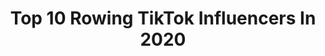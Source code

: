 ---
title: Top 10 Rowing TikTok Influencers In 2020
description: >-
  Find top rowing TikTok influencers in 2020. Most popular hashtags: #eatemup #inthehouseparty #may4th #leavingmybody.
platform: TikTok
profiles:
  - username: "carterlaw7"
    fullname: >-
      Carter
    location: "United States"
    followers: 11616
    engagement: 941
    commentsToLikes: 0.047802
    id: cka3vggvpy42m0i782f3cziyw
    verified: false
    hashtags: "#bedhead, #justforfun, #wheretheboysat, #gaysoftiktok"
  - username: "haleyuliasz"
    fullname: >-
      haley
    location: "United States"
    followers: 3561
    engagement: 806
    commentsToLikes: 0.024789
    id: ck9nh11nrfm8w0j78apexlw1v
    verified: false
    hashtags: "#tiktokcovers, #musiclives, #openfordelivery, #distancedance"
  - username: "paigepittlerrrrr"
    fullname: >-
      paigepittlerrrrr
    location: "United States"
    followers: 4389
    engagement: 744
    commentsToLikes: 0.048957
    id: ck8j7dg2odwi80j78jae3cy1b
    verified: false
    hashtags: "#albumchallenge, #singlecheck, #family, #gotthisforyou"
  - username: "dukemensrowing"
    fullname: >-
      dukemensrowing
    location: "United States"
    followers: 2621
    engagement: 908
    commentsToLikes: 0.008339
    id: ck977335n2feh0j78b9f4ho05
    verified: false
    hashtags: "#quarantine, #dukemensrowing, #row2k, #rowingcheck"
  - username: "litrowingmemes"
    fullname: >-
      LitRowingMemes
    location: "United Kingdom"
    followers: 2505
    engagement: 911
    commentsToLikes: 0.020631
    id: ck9c3uyj8pumn0j78a3joocs2
    verified: false
    hashtags: "#oneliners, #stayathome, #summer2k19, #differentpeople"
  - username: "scottycockle"
    fullname: >-
      Scott Cockle
    location: "United Kingdom"
    followers: 3385
    engagement: 703
    commentsToLikes: 0.030800
    id: ck97738gf2gq60j789l02n8qn
    verified: false
    hashtags: "#paincave, #football, #obubc, #coronavirus"
  - username: "ariana.lorraine"
    fullname: >-
      Ariana
    location: "United States"
    followers: 3677
    engagement: 600
    commentsToLikes: 0.018408
    id: ck97735nd2g3e0j780rb2k0jr
    verified: false
    hashtags: "#prison, #alabamacheck, #freespeed, #newzealand"
  - username: "tooturntteebird"
    fullname: >-
      tooturntteebird
    location: "United States"
    followers: 94707
    engagement: 1436
    commentsToLikes: 0.029347
    id: ck8fbxbx05b8m0j78l2oyefhq
    verified: false
    hashtags: "#momarm, #momsoftiktok, #got2bhome, #onecommunity"
  - username: "itscnrr"
    fullname: >-
      connor
    location: "United States"
    followers: 5884
    engagement: 1134
    commentsToLikes: 0.053279
    id: ckai9216a6jw80i789afw4zy0
    verified: false
    hashtags: "#morph, #bookclub, #athlete, #gta5"
  - username: "jeremymassonjar"
    fullname: >-
      Jeremy
    location: "United States"
    followers: 8532
    engagement: 998
    commentsToLikes: 0.049673
    id: ckajkuxsas5a90i78cb0znmir
    verified: false
    hashtags: "#rowing4ever, #wow, #yourewelcome, #golflefleur"
---